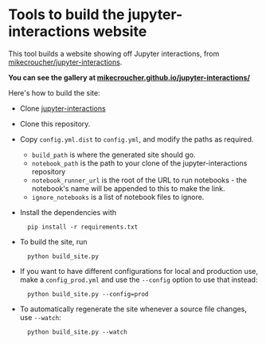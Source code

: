 # Tools to build the jupyter-interactions website

This tool builds a website showing off Jupyter interactions, from [mikecroucher/jupyter-interactions](https://github.com/mikecroucher/jupyter-interactions).

**You can see the gallery at [mikecroucher.github.io/jupyter-interactions/](https://mikecroucher.github.io/jupyter-interactions/)**

Here's how to build the site:

* Clone [jupyter-interactions](https://github.com/mikecroucher/jupyter-interactions)
* Clone this repository.
* Copy `config.yml.dist` to `config.yml`, and modify the paths as required.
    * `build_path` is where the generated site should go.
    * `notebook_path` is the path to your clone of the jupyter-interactions repository
    * `notebook_runner_url` is the root of the URL to run notebooks - the notebook's name will be appended to this to make the link.
    * `ignore_notebooks` is a list of notebook files to ignore.
* Install the dependencies with 

        pip install -r requirements.txt
* To build the site, run

        python build_site.py
* If you want to have different configurations for local and production use, make a `config_prod.yml` and use the `--config` option to use that instead:

        python build_site.py --config=prod
* To automatically regenerate the site whenever a source file changes, use `--watch`:

        python build_site.py --watch
